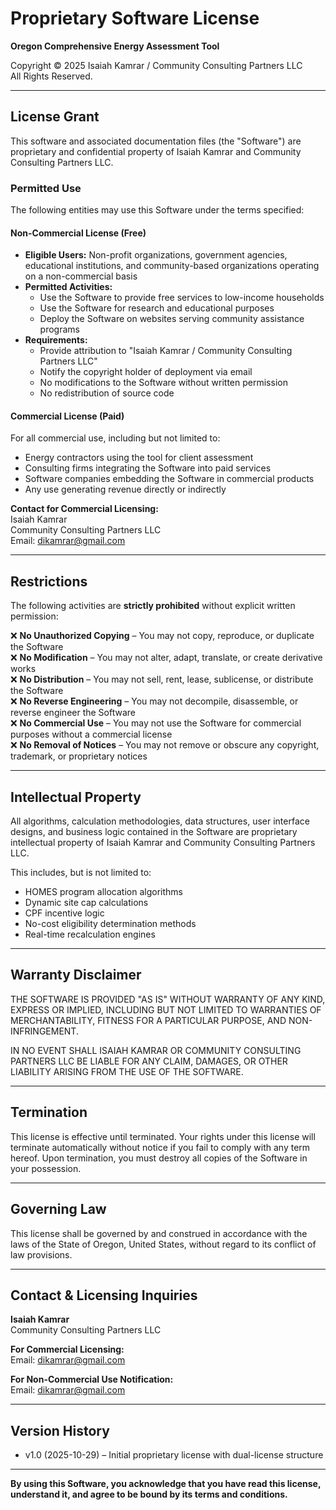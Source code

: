 # Proprietary Software License

**Oregon Comprehensive Energy Assessment Tool**

Copyright © 2025 Isaiah Kamrar / Community Consulting Partners LLC  
All Rights Reserved.

---

## License Grant

This software and associated documentation files (the "Software") are proprietary and confidential property of Isaiah Kamrar and Community Consulting Partners LLC.

### Permitted Use

The following entities may use this Software under the terms specified:

#### Non-Commercial License (Free)
- **Eligible Users:** Non-profit organizations, government agencies, educational institutions, and community-based organizations operating on a non-commercial basis
- **Permitted Activities:**
  - Use the Software to provide free services to low-income households
  - Use the Software for research and educational purposes
  - Deploy the Software on websites serving community assistance programs
- **Requirements:**
  - Provide attribution to "Isaiah Kamrar / Community Consulting Partners LLC"
  - Notify the copyright holder of deployment via email
  - No modifications to the Software without written permission
  - No redistribution of source code

#### Commercial License (Paid)
For all commercial use, including but not limited to:
- Energy contractors using the tool for client assessment
- Consulting firms integrating the Software into paid services
- Software companies embedding the Software in commercial products
- Any use generating revenue directly or indirectly

**Contact for Commercial Licensing:**  
Isaiah Kamrar  
Community Consulting Partners LLC  
Email: dikamrar@gmail.com

---

## Restrictions

The following activities are **strictly prohibited** without explicit written permission:

❌ **No Unauthorized Copying** – You may not copy, reproduce, or duplicate the Software  
❌ **No Modification** – You may not alter, adapt, translate, or create derivative works  
❌ **No Distribution** – You may not sell, rent, lease, sublicense, or distribute the Software  
❌ **No Reverse Engineering** – You may not decompile, disassemble, or reverse engineer the Software  
❌ **No Commercial Use** – You may not use the Software for commercial purposes without a commercial license  
❌ **No Removal of Notices** – You may not remove or obscure any copyright, trademark, or proprietary notices

---

## Intellectual Property

All algorithms, calculation methodologies, data structures, user interface designs, and business logic contained in the Software are proprietary intellectual property of Isaiah Kamrar and Community Consulting Partners LLC.

This includes, but is not limited to:
- HOMES program allocation algorithms
- Dynamic site cap calculations
- CPF incentive logic
- No-cost eligibility determination methods
- Real-time recalculation engines

---

## Warranty Disclaimer

THE SOFTWARE IS PROVIDED "AS IS" WITHOUT WARRANTY OF ANY KIND, EXPRESS OR IMPLIED, INCLUDING BUT NOT LIMITED TO WARRANTIES OF MERCHANTABILITY, FITNESS FOR A PARTICULAR PURPOSE, AND NON-INFRINGEMENT.

IN NO EVENT SHALL ISAIAH KAMRAR OR COMMUNITY CONSULTING PARTNERS LLC BE LIABLE FOR ANY CLAIM, DAMAGES, OR OTHER LIABILITY ARISING FROM THE USE OF THE SOFTWARE.

---

## Termination

This license is effective until terminated. Your rights under this license will terminate automatically without notice if you fail to comply with any term hereof. Upon termination, you must destroy all copies of the Software in your possession.

---

## Governing Law

This license shall be governed by and construed in accordance with the laws of the State of Oregon, United States, without regard to its conflict of law provisions.

---

## Contact & Licensing Inquiries

**Isaiah Kamrar**  
Community Consulting Partners LLC

**For Commercial Licensing:**  
Email: dikamrar@gmail.com

**For Non-Commercial Use Notification:**  
Email: dikamrar@gmail.com

---

## Version History

- v1.0 (2025-10-29) – Initial proprietary license with dual-license structure

---

**By using this Software, you acknowledge that you have read this license, understand it, and agree to be bound by its terms and conditions.**
